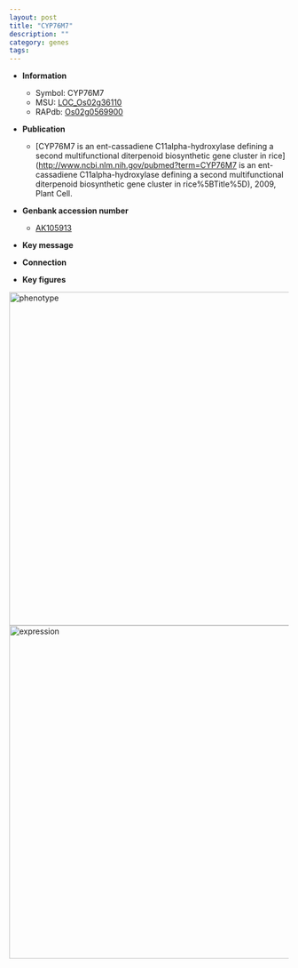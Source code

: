 ```yaml
---
layout: post
title: "CYP76M7"
description: ""
category: genes
tags: 
---
```


* **Information**  
    + Symbol: CYP76M7  
    + MSU: [LOC_Os02g36110](http://rice.plantbiology.msu.edu/cgi-bin/ORF_infopage.cgi?orf=LOC_Os02g36110)  
    + RAPdb: [Os02g0569900](http://rapdb.dna.affrc.go.jp/viewer/gbrowse_details/irgsp1?name=Os02g0569900)  

* **Publication**  
    + [CYP76M7 is an ent-cassadiene C11alpha-hydroxylase defining a second multifunctional diterpenoid biosynthetic gene cluster in rice](http://www.ncbi.nlm.nih.gov/pubmed?term=CYP76M7 is an ent-cassadiene C11alpha-hydroxylase defining a second multifunctional diterpenoid biosynthetic gene cluster in rice%5BTitle%5D), 2009, Plant Cell.

* **Genbank accession number**  
    + [AK105913](http://www.ncbi.nlm.nih.gov/nuccore/AK105913)

* **Key message**  

* **Connection**  

* **Key figures**  
<img src="http://ricencode.github.io/images/CYP76M7.pheno.png" alt="phenotype"  style="width: 600px;"/>

<img src="http://ricencode.github.io/images/CYP76M7.exp.png" alt="expression"  style="width: 600px;"/>


